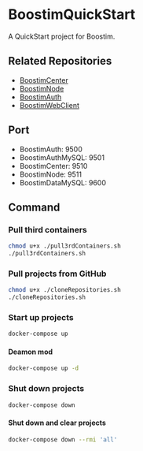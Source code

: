 # BoostimQuickStart
A QuickStart project for Boostim.

## Related Repositories
- [BoostimCenter](https://github.com/teimichael/BoostimCenter)
- [BoostimNode](https://github.com/teimichael/BoostimNode)
- [BoostimAuth](https://github.com/teimichael/BoostimAuth)
- [BoostimWebClient](https://github.com/teimichael/BoostimWebClient)

## Port
- BoostimAuth: 9500
- BoostimAuthMySQL: 9501
- BoostimCenter: 9510
- BoostimNode: 9511
- BoostimDataMySQL: 9600

## Command
### Pull third containers
```bash
chmod u+x ./pull3rdContainers.sh
./pull3rdContainers.sh
```

### Pull projects from GitHub
```bash
chmod u+x ./cloneRepositories.sh
./cloneRepositories.sh
```

### Start up projects
```bash
docker-compose up
```

#### Deamon mod
```bash
docker-compose up -d
```

### Shut down projects
```bash
docker-compose down
```

#### Shut down and clear projects
```bash
docker-compose down --rmi 'all'
```